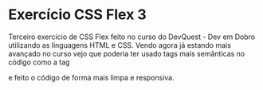 # Exercício CSS Flex 3

Terceiro exercício de CSS Flex feito no curso do DevQuest - Dev em Dobro utilizando as linguagens HTML e CSS. Vendo agora já estando mais avançado no curso vejo que poderia ter usado tags mais semânticas no código como a tag <nav> e feito o código de forma mais limpa e responsiva.

